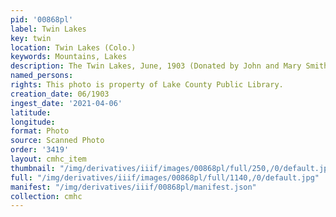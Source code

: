 ```yaml
---
pid: '00868pl'
label: Twin Lakes
key: twin
location: Twin Lakes (Colo.)
keywords: Mountains, Lakes
description: The Twin Lakes, June, 1903 (Donated by John and Mary Smith)
named_persons: 
rights: This photo is property of Lake County Public Library.
creation_date: 06/1903
ingest_date: '2021-04-06'
latitude: 
longitude: 
format: Photo
source: Scanned Photo
order: '3419'
layout: cmhc_item
thumbnail: "/img/derivatives/iiif/images/00868pl/full/250,/0/default.jpg"
full: "/img/derivatives/iiif/images/00868pl/full/1140,/0/default.jpg"
manifest: "/img/derivatives/iiif/00868pl/manifest.json"
collection: cmhc
---
```

